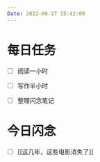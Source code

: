 ```yaml
---
Date: 2022-08-17 15:42:09
---
```


# 每日任务
- [ ] 阅读一小时
- [ ] 写作半小时
- [ ] 整理闪念笔记


# 今日闪念
- [ ] [[这几年，这些电影消失了]]



